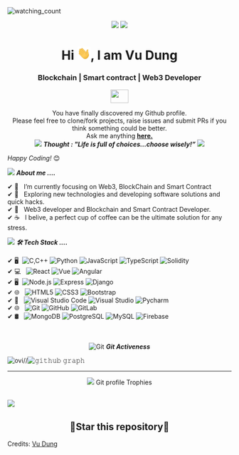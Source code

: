 <p align="left"> 
<img src="https://komarev.com/ghpvc/?username=seniordev0519&color=brightgreen" alt="watching_count" />
 </p>
 <p align="center">
  <img src="https://img.shields.io/badge/Focus-Blockchain%20%26%20Smart contract%20%26%20Web3-brightgreen" />
  <img src="https://img.shields.io/badge/Languages-English-brightgreen" />
</p>

<h1 align="center">Hi <img src="https://raw.githubusercontent.com/ABSphreak/ABSphreak/master/gifs/Hi.gif" width="30px">, I am Vu Dung </h1>
<h3 align="center">Blockchain | Smart contract | Web3 Developer </h3>

<p align="center">
 <a href = "mailto:seniordev0519@outlook.com"><img align="center" src="https://seeklogo.com/images/G/gmail-new-2020-logo-32DBE11BB4-seeklogo.com.png" height="30" width="40" /></a>
</p>

<div align="center">

You have finally discovered my Github profile. <br>
Please feel free to clone/fork projects, raise issues and submit PRs if you think something could be better. <br>
Ask me anything <a href="https://github.com/seniordev0519/seniordev0519/issues/new"><b>here.</b></a><br>
<img src="https://media.giphy.com/media/gH3LO09IOiZIqePwv9/giphy.gif" width="50" /> <b><i align="center">Thought : "Life is full of choices…choose wisely!”</i></b> <img src="https://media.giphy.com/media/qjqUcgIyRjsl2/giphy.gif" width="50" />
</div>

<i>Happy Coding!</i> 😊

<img src="https://media.giphy.com/media/iY8CRBdQXODJSCERIr/giphy.gif" width="30px">&nbsp;***About me ....***

✔ 🔭 &nbsp; I’m currently focusing on Web3, BlockChain and Smart Contract <br>
✔ 🤔 &nbsp; Exploring new technologies and developing software solutions and quick hacks.<br>
✔ 💼 &nbsp; Web3 developer and Blockchain and Smart Contract Developer.<br>
✔ ☕ &nbsp; I belive, a perfect cup of coffee can be the ultimate solution for any stress. <br>

<img src="https://media.giphy.com/media/ObNTw8Uzwy6KQ/giphy.gif" width="30px">&nbsp;***🛠 Tech Stack ....*** <br><br>
✔ 🖥 &nbsp;![C,C++](https://img.shields.io/badge/-C%20&%20C++-659ad2?style=flat&logo=c%2B%2B&logoColor=ffffff)&nbsp;![Python](https://img.shields.io/badge/Python-3776AB?style=flat&logo=python&logoColor=white)&nbsp;![JavaScript](https://img.shields.io/badge/JavaScript-F7DF1E?style=flat&logo=javascript&logoColor=black)&nbsp;![TypeScript](https://img.shields.io/badge/TypeScript-0078D4?style=flat&logo=typescript&logoColor=black)&nbsp;![Solidity](https://img.shields.io/badge/Solidity-35495E?style=flat&logo=solidity&logoColor=white)&nbsp;<br>
✔ 💻 &nbsp; ![React](https://img.shields.io/badge/-React-05122A?style=flat&logo=react)&nbsp;![Vue](https://img.shields.io/badge/Vue.js-35495E?style=flat&logo=vuedotjs&logoColor=4FC08D)&nbsp;![Angular](https://img.shields.io/badge/-Angular-red?style=flat&logo=angular)&nbsp;<br>
✔ 🖥&nbsp; ![Node.js](https://img.shields.io/badge/Node.js-339933?style=flat&logo=nodedotjs&logoColor=white)&nbsp;![Express](https://img.shields.io/badge/Express.js-000000?style=flat&logo=express&logoColor=white)&nbsp;![Django](https://img.shields.io/badge/Django-092E20?style=flat&logo=django&logoColor=green)&nbsp;<br>
✔ 🌐 &nbsp; ![HTML5](https://img.shields.io/badge/HTML5-E34F26?style=flat&logo=html5&logoColor=white)&nbsp;![CSS3](https://img.shields.io/badge/CSS3-1572B6?style=flat&logo=css3&logoColor=white)&nbsp;![Bootstrap](https://img.shields.io/badge/Bootstrap-563D7C?style=flat&logo=bootstrap&logoColor=white)<br>
✔ 🔧 &nbsp; ![Visual Studio Code](https://img.shields.io/badge/VSCode-0078D4?style=flat&logo=visual%20studio%20code&logoColor=white)&nbsp;![Visual Studio](https://img.shields.io/badge/Visual_Studio-35495E?style=flat&logo=visual%20studio&logoColor=pink)&nbsp;![Pycharm](https://img.shields.io/badge/Pycharm-2C2255?style=flat&logo=pycharm&logoColor=white)&nbsp;<br>
✔ 🌐 &nbsp; ![Git](https://img.shields.io/badge/Git-F05032?style=flat&logo=git&logoColor=white)&nbsp;![GitHub](https://img.shields.io/badge/GitHub-100000?style=flat&logo=github&logoColor=white)&nbsp;![GitLab](https://img.shields.io/badge/-GitLab-FCA121?style=flat&logo=gitlab)&nbsp;<br>
✔ 🛢 &nbsp; ![MongoDB](https://img.shields.io/badge/MongoDB-4EA94B?style=flat&logo=mongodb&logoColor=white)&nbsp;![PostgreSQL](https://img.shields.io/badge/PostgreSQL-F05032?style=flat&logo=postgresql&logoColor=white)&nbsp;![MySQL](https://img.shields.io/badge/MySQL-00000F?style=flat&logo=mysql&logoColor=white)&nbsp;![Firebase](https://img.shields.io/badge/firebase-ffca28?style=flat&logo=firebase&logoColor=black)<br>

<br>

<p align="center">
 <img src="https://media.giphy.com/media/W5eoZHPpUx9sapR0eu/giphy.gif" width="30px" alt="Git"/>&nbsp;<i><b>Git Activeness</b></i></p>

<p><img align="left" src="https://github-readme-stats.vercel.app/api/top-langs?username=seniordev0519&show_icons=true&locale=en&layout=compact&theme=chartreuse-dark" alt="ovi" /></p>

<!-- <p>&nbsp;<img align="right" src="https://github-readme-stats.vercel.app/api?username=seniordev0519&show_icons=true&locale=en&theme=chartreuse-dark" alt="ovi" width="410" /></p>
<br><br><br><br><br><br> -->

//![𝚐𝚒𝚝𝚑𝚞𝚋 𝚐𝚛𝚊𝚙𝚑](https://activity-graph.herokuapp.com/graph?username=seniordev0519&theme=react-dark&hide_border=true&area=true)

<hr>


<p align="center"><img src="https://media.giphy.com/media/QaMcXSekUWx7aogAUr/giphy.gif" width="30" />&nbsp;Git profile Trophies</p><br>
<img src="https://github-profile-trophy.vercel.app/?username=Kalesberg&theme=juicyfresh&no-bg=true" />

<br>

<h2 align="center">🌟Star this repository🌟</h2>


Credits: [Vu Dung](https://github.com/seniordev0519)
